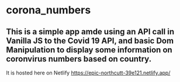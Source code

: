# corona_numbers

## This is a simple app amde using an API call in Vanilla JS to the Covid 19 API, and basic Dom Manipulation to display some information on coronvirus numbers based on country.

It is hosted here on Netlify
https://epic-northcutt-39e121.netlify.app/
